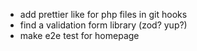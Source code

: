 - add prettier like for php files in git hooks
- find a validation form library (zod? yup?)
- make e2e test for homepage
